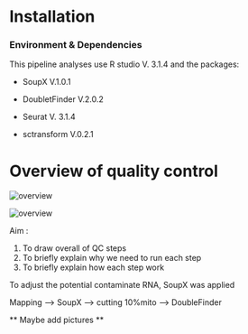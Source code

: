 # Installation

### Environment & Dependencies

This pipeline analyses use  R studio V. 3.1.4 and the packages: 

- SoupX V.1.0.1

- DoubletFinder V.2.0.2

- Seurat V. 3.1.4

- sctransform V.0.2.1

  

# Overview of quality control

![overview](/home/icbs_shared_storage_yod/Jantarika/10X_PBMC_29072018/GitHub_new/scRNAseq_DVtimecourse/overview.png)

![overview](/home/reena/Downloads/overview.png)

Aim : 

1. To draw overall of QC steps
2.  To briefly explain why we need to run each step
3. To briefly explain how each step work 



To adjust the potential contaminate RNA, SoupX was applied



Mapping --> SoupX --> cutting 10%mito --> DoubleFinder

** Maybe add pictures **



